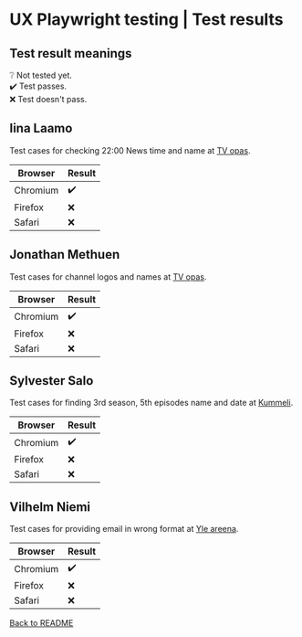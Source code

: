 # UX Playwright testing | Test results

## Test result meanings

❔ Not tested yet.\
✔️ Test passes.\
❌ Test doesn't pass.

## Iina Laamo
Test cases for checking 22:00 News time and name at
[TV opas](https://areena.yle.fi/tv/opas).

Browser  | Result
---------|-------
Chromium | ✔️
Firefox  | ❌
Safari   | ❌

## Jonathan Methuen
Test cases for channel logos and names at
[TV opas](https://areena.yle.fi/tv/opas).

Browser  | Result
---------|-------
Chromium | ✔️
Firefox  | ❌
Safari   | ❌

## Sylvester Salo
Test cases for finding 3rd season, 5th episodes name and date at
[Kummeli](https://areena.yle.fi/1-3339547).

Browser  | Result
---------|-------
Chromium | ✔️
Firefox  | ❌
Safari   | ❌

## Vilhelm Niemi
Test cases for providing email in wrong format at
[Yle areena](https://areena.yle.fi/tv).

Browser  | Result
---------|-------
Chromium | ✔️
Firefox  | ❌
Safari   | ❌

[Back to README](./README.md)

